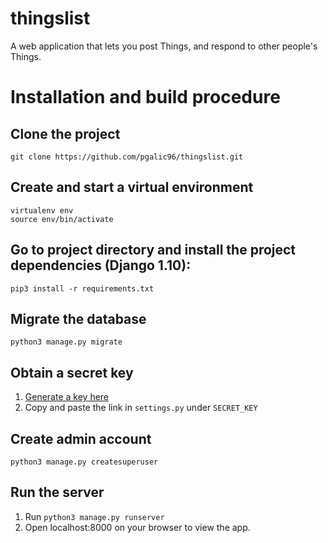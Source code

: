 # thingslist
A web application that lets you post Things, and respond to other people's Things.

# Installation and build procedure

## Clone the project

`git clone https://github.com/pgalic96/thingslist.git`
## Create and start a virtual environment
```
virtualenv env
source env/bin/activate
```
## Go to project directory and install the project dependencies (Django 1.10):
`pip3 install -r requirements.txt`

## Migrate the database
```
python3 manage.py migrate

```

## Obtain a secret key
1. [Generate a key here](https://www.miniwebtool.com/django-secret-key-generator/)
2. Copy and paste the link in `settings.py` under `SECRET_KEY`

## Create admin account
`python3 manage.py createsuperuser`
## Run the server
1. Run `python3 manage.py runserver`
2. Open localhost:8000 on your browser to view the app.
